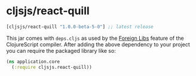 # cljsjs/react-quill

[](dependency)
```clojure
[cljsjs/react-quill "1.0.0-beta-5-0"] ;; latest release
```
[](/dependency)

This jar comes with `deps.cljs` as used by the [Foreign Libs][flibs] feature
of the ClojureScript compiler. After adding the above dependency to your project
you can require the packaged library like so:

```clojure
(ns application.core
  (:require cljsjs.react-quill))
```

[flibs]: https://clojurescript.org/reference/packaging-foreign-deps
